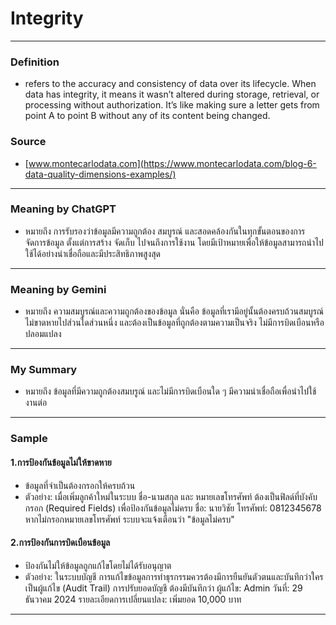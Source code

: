 # Integrity

---

### Definition
* refers to the accuracy and consistency of data over its lifecycle. When data has integrity, it means it wasn’t altered during storage, retrieval, or processing without authorization. It’s like making sure a letter gets from point A to point B without any of its content being changed.
  
### Source
* [www.montecarlodata.com](https://www.montecarlodata.com/blog-6-data-quality-dimensions-examples/)
---

### Meaning by ChatGPT
* หมายถึง การรับรองว่าข้อมูลมีความถูกต้อง สมบูรณ์ และสอดคล้องกันในทุกขั้นตอนของการจัดการข้อมูล ตั้งแต่การสร้าง จัดเก็บ ไปจนถึงการใช้งาน โดยมีเป้าหมายเพื่อให้ข้อมูลสามารถนำไปใช้ได้อย่างน่าเชื่อถือและมีประสิทธิภาพสูงสุด

---

### Meaning by Gemini
* หมายถึง ความสมบูรณ์และความถูกต้องของข้อมูล นั่นคือ ข้อมูลที่เรามีอยู่นั้นต้องครบถ้วนสมบูรณ์ ไม่ขาดหายไปส่วนใดส่วนหนึ่ง และต้องเป็นข้อมูลที่ถูกต้องตามความเป็นจริง ไม่มีการบิดเบือนหรือปลอมแปลง
  
---

### My Summary
* หมายถึง ข้อมูลที่มีความถูกต้องสมบรูณ์ และไม่มีการบิดเบือนใด ๆ มีความน่าเชื่อถือเพื่อนำไปใช้งานต่อ
  
---

### Sample
#### 1.การป้องกันข้อมูลไม่ให้ขาดหาย
* ข้อมูลที่จำเป็นต้องกรอกให้ครบถ้วน
* ตัวอย่าง:
เมื่อเพิ่มลูกค้าใหม่ในระบบ ชื่อ-นามสกุล และ หมายเลขโทรศัพท์ ต้องเป็นฟิลด์ที่บังคับกรอก (Required Fields) เพื่อป้องกันข้อมูลไม่ครบ ชื่อ: นายวิชัย โทรศัพท์: 0812345678 หากไม่กรอกหมายเลขโทรศัพท์ ระบบจะแจ้งเตือนว่า "ข้อมูลไม่ครบ"

#### 2.การป้องกันการบิดเบือนข้อมูล
* ป้องกันไม่ให้ข้อมูลถูกแก้ไขโดยไม่ได้รับอนุญาต
* ตัวอย่าง:
ในระบบบัญชี การแก้ไขข้อมูลการทำธุรกรรมควรต้องมีการยืนยันตัวตนและบันทึกว่าใครเป็นผู้แก้ไข (Audit Trail) การปรับยอดบัญชี ต้องมีบันทึกว่า ผู้แก้ไข: Admin วันที่: 29 ธันวาคม 2024 รายละเอียดการเปลี่ยนแปลง: เพิ่มยอด 10,000 บาท

---

